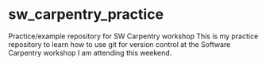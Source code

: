 # sw_carpentry_practice
Practice/example repository for SW Carpentry workshop
This is my practice repository to learn how to use git for version control at the Software Carpentry workshop I am attending this weekend.
